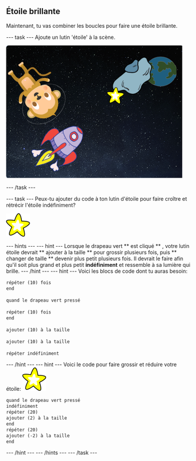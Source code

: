 ## Étoile brillante

Maintenant, tu vas combiner les boucles pour faire une étoile brillante.

\--- task \--- Ajoute un lutin 'étoile' à la scène.

![Ajout d’un lutin étoile](images/space-star-sprite.png)

\--- /task \---

\--- task \--- Peux-tu ajouter du code à ton lutin d'étoile pour faire croître et rétrécir l'étoile indéfiniment?

![Tester une étoile brillante](images/sprite-star.png)

\--- hints \--- \--- hint \--- Lorsque le drapeau vert ** est cliqué ** , votre lutin étoile devrait ** ajouter à la taille ** pour grossir plusieurs fois, puis ** changer de taille ** devenir plus petit plusieurs fois. Il devrait le faire afin qu'il soit plus grand et plus petit **indéfiniment** et ressemble à sa lumière qui brille. \--- /hint \--- \--- hint \--- Voici les blocs de code dont tu auras besoin:

```blocks3
répéter (10) fois
end

quand le drapeau vert pressé

répéter (10) fois
end

ajouter (10) à la taille

ajouter (10) à la taille

répéter indéfiniment
```

\--- /hint \--- \--- hint \--- Voici le code pour faire grossir et réduire votre étoile: ![Lutin d'Étoile](images/sprite-star.png)

```blocks3
quand le drapeau vert pressé
indéfiniment
répéter (20)
ajouter (2) à la taille 
end
répéter (20)
ajouter (-2) à la taille
end

```

\--- /hint \--- \--- /hints \--- \--- /task \---